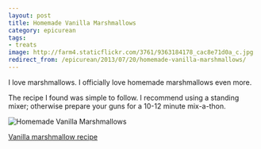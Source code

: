 ```yaml
---
layout: post
title: Homemade Vanilla Marshmallows
category: epicurean
tags:
- treats
image: http://farm4.staticflickr.com/3761/9363184178_cac8e71d0a_c.jpg
redirect_from: /epicurean/2013/07/20/homemade-vanilla-marshmallows/
---
```


I love marshmallows. I officially love homemade marshmallows even more.

The recipe I found was simple to follow. I recommend using a standing mixer; otherwise prepare your guns for a 10-12 minute mix-a-thon.

<div class="photos">
<img src="http://farm4.staticflickr.com/3761/9363184178_cac8e71d0a_b.jpg" alt="Homemade Vanilla Marshmallows">
</div>

[Vanilla marshmallow recipe](http://www.marthastewart.com/341856/vanilla-marshmallows)